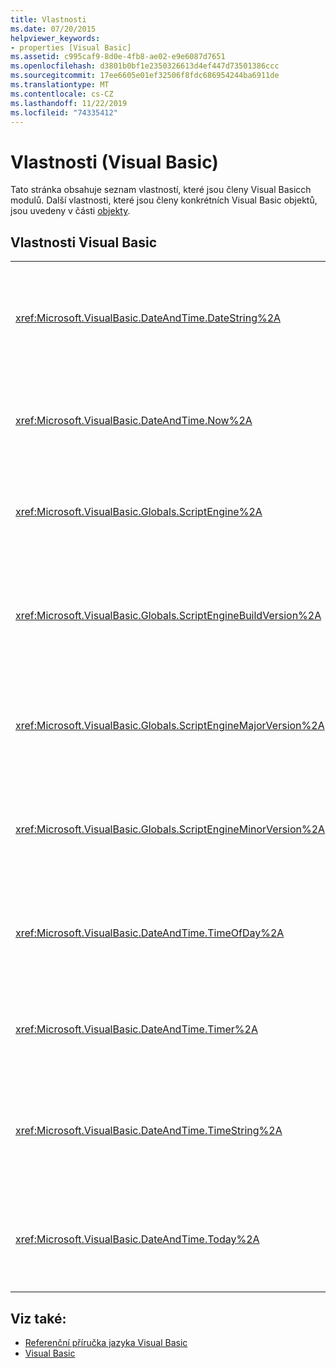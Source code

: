 ```yaml
---
title: Vlastnosti
ms.date: 07/20/2015
helpviewer_keywords:
- properties [Visual Basic]
ms.assetid: c995caf9-8d0e-4fb8-ae02-e9e6087d7651
ms.openlocfilehash: d3801b0bf1e2350326613d4ef447d73501386ccc
ms.sourcegitcommit: 17ee6605e01ef32506f8fdc686954244ba6911de
ms.translationtype: MT
ms.contentlocale: cs-CZ
ms.lasthandoff: 11/22/2019
ms.locfileid: "74335412"
---
```

# <a name="properties-visual-basic"></a>Vlastnosti (Visual Basic)

Tato stránka obsahuje seznam vlastností, které jsou členy Visual Basicch modulů. Další vlastnosti, které jsou členy konkrétních Visual Basic objektů, jsou uvedeny v části [objekty](../../visual-basic/language-reference/objects/index.md).  
  
## <a name="visual-basic-properties"></a>Vlastnosti Visual Basic  
  
|||  
|---|---|  
|<xref:Microsoft.VisualBasic.DateAndTime.DateString%2A>|Vrátí nebo nastaví hodnotu `String` představující aktuální datum podle vašeho systému.|  
|<xref:Microsoft.VisualBasic.DateAndTime.Now%2A>|Vrací hodnotu `Date` obsahující aktuální datum a čas podle vašeho systému.|  
|<xref:Microsoft.VisualBasic.Globals.ScriptEngine%2A>|Vrátí `String` reprezentující modul runtime, který se právě používá.|  
|<xref:Microsoft.VisualBasic.Globals.ScriptEngineBuildVersion%2A>|Vrátí `Integer` obsahující číslo verze sestavení modulu runtime, který se právě používá.|  
|<xref:Microsoft.VisualBasic.Globals.ScriptEngineMajorVersion%2A>|Vrátí `Integer` obsahující číslo hlavní verze aktuálně používaného modulu runtime.|  
|<xref:Microsoft.VisualBasic.Globals.ScriptEngineMinorVersion%2A>|Vrátí `Integer` obsahující číslo dílčí verze modulu runtime, který se právě používá.|  
|<xref:Microsoft.VisualBasic.DateAndTime.TimeOfDay%2A>|Vrátí nebo nastaví hodnotu `Date` obsahující aktuální denní čas podle vašeho systému.|  
|<xref:Microsoft.VisualBasic.DateAndTime.Timer%2A>|Vrátí hodnotu `Double` reprezentující počet sekund uplynulý od půlnoci.|  
|<xref:Microsoft.VisualBasic.DateAndTime.TimeString%2A>|Vrátí nebo nastaví hodnotu `String` reprezentující aktuální denní čas podle vašeho systému.|  
|<xref:Microsoft.VisualBasic.DateAndTime.Today%2A>|Vrátí nebo nastaví hodnotu `Date` obsahující aktuální datum podle vašeho systému.|  
  
## <a name="see-also"></a>Viz také:

- [Referenční příručka jazyka Visual Basic](../../visual-basic/language-reference/index.md)
- [Visual Basic](../../visual-basic/index.md)
